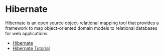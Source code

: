 # Hibernate

Hibernate is an open source object-relational mapping tool that provides a framework to map object-oriented domain models to relational databases for web applications.

- [Hibernate](https://hibernate.org/)
- [Hibernate Tutorial](https://www.javatpoint.com/hibernate-tutorial)
